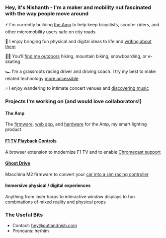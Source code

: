 ### Hey, it's Nishanth - I'm a maker and mobility nut fascinated with the way people move around

⚡ I'm currently building [the Amp](https://docs.ridewithamp.com) to help keep bicyclists, scooter riders, and other micromobility users safe on city roads

📝 I enjoy bringing fun physical and digital ideas to life and [writing about them](https://outlandnish.com/hacks)

🚵‍♀️ You'll [find me outdoors](https://instagram.com/outlandnish) hiking, mountain biking, snowboarding, or e-skating

🏎 I'm a grassroots racing driver and driving coach. I try my best to make related technology [more accessible](https://www.outlandnish.racing)

🎶 I enjoy wandering to intimate concert venues and [discovering music](https://open.spotify.com/user/nishanthsamala?si=hdglQJ9LQlKRSQkxANMrhg)

### Projects I'm working on (and would love collaborators!)

#### The Amp

The [firmware](https://github.com/intentfulmotion/fw-amp), [web app](https://github.com/intentfulmotion/www-amp-mixer), and [hardware](https://github.com/intentfulmotion/hw-amp) for the Amp, my smart lighting product

#### [F1 TV Playback Controls](https://github.com/outlandnish/ext-f1-tv)

A browser extension to modernize F1 TV and to enable [Chromecast support](https://github.com/outlandnish/f1tv-cast-receiver)

#### [Ghost Drive](https://github.com/outlandish/fw-ghost-drive)

Macchina M2 firmware to convert your [car into a sim racing controller](https://outlandnish.com/hacks/ditch-the-sim-rig-use-your-car-instead)

#### Immersive physical / digital experiences

Anything from laser harps to interactive window displays to fun combinations of mixed reality and physical props

### The Useful Bits

- Contact: [hey@outlandnish.com](mailto:hey@outlandnish.com)
- Pronouns: he/him
